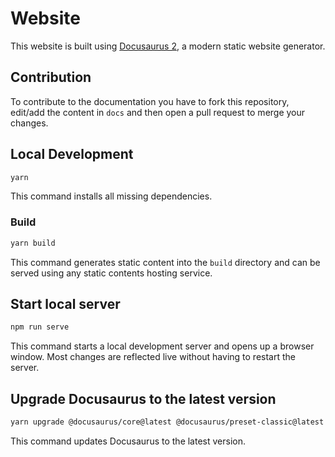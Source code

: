 # Website

This website is built using [Docusaurus 2](https://docusaurus.io/), a modern static website generator.

## Contribution

To contribute to the documentation you have to fork this repository, edit/add the content in `docs` and then open a pull request to merge your changes.

## Local Development

```bash
yarn
```

This command installs all missing dependencies.

### Build

```bash
yarn build
```

This command generates static content into the `build` directory and can be served using any static contents hosting service.

## Start local server

```bash
npm run serve
```

This command starts a local development server and opens up a browser window. Most changes are reflected live without having to restart the server.


## Upgrade Docusaurus to the latest version

```bash
yarn upgrade @docusaurus/core@latest @docusaurus/preset-classic@latest
```

This command updates Docusaurus to the latest version.
